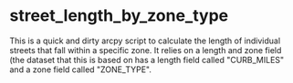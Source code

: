 street_length_by_zone_type
==========================

This is a quick and dirty arcpy script to calculate the length of individual streets that fall within a specific zone. It relies on a length and zone field (the dataset that this is based on has a length field called "CURB_MILES" and a zone field called "ZONE_TYPE".
